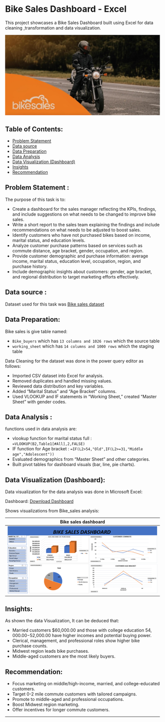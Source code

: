 # Bike Sales Dashboard - Excel
This project showcases a Bike Sales Dashboard built using Excel for data cleaning ,transformation and data visualization.

![Bike_Sales - Excel](https://github.com/joydaniel-123/Bike_sales_dashboard-Excel/blob/main/Asset/WhatsApp%20Image%20bike.jpg?raw=true)

## Table of Contents:

- [Problem Statement](https://github.com/joydaniel-123/Bike_sales_dashboard-Excel/blob/main/README.md#problem-statement-)
- [Data source](https://github.com/joydaniel-123/Bike_sales_dashboard-Excel/blob/main/README.md#data-source-)
- [Data Preparation](https://github.com/joydaniel-123/Bike_sales_dashboard-Excel/blob/main/README.md#data-preparation)
- [Data Analysis](https://github.com/joydaniel-123/Bike_sales_dashboard-Excel/blob/main/README.md#data-analysis-)
- [Data Visualization (Dashboard)](https://github.com/joydaniel-123/Bike_sales_dashboard-Excel/blob/main/README.md#data-visualization-dashboard)
- [Insights](https://github.com/joydaniel-123/Bike_sales_dashboard-Excel/blob/main/README.md#insights)
- [Recommendation](https://github.com/joydaniel-123/Bike_sales_dashboard-Excel/blob/main/README.md#recommendation)

## Problem Statement :

The purpose of this task is to:

- Create a dashboard for the sales manager reflecting the KPIs, findings, and include suggestions on what needs to be changed to improve bike sales.
- Write a short report to the sales team explaining the findings and include recommendations on what needs to be adjusted to boost sales.
- Identify customers who have not purchased bikes based on income, marital status, and education levels.
- Analyze customer purchase patterns based on services such as commute distance, age bracket, gender, occupation, and region.
- Provide customer demographic and purchase information: average income, marital status, education level, occupation, region, and purchase history.
- Include demographic insights about customers: gender, age bracket, and regional distribution to target marketing efforts effectively.

## Data source :

Dataset used for this task was [Bike sales dataset](https://github.com/joydaniel-123/Bike_sales_dashboard-Excel/blob/7f7fa81b20af8ab224fff78705947e0cdb81478d/Bike%20sales%20dashboard.xlsx)

## Data Preparation:

Bike sales  is give table named:

- `Bike_buyers` which has `13 columns and 1026 rows` which the source table
- `working_sheet` which has `14 columns and 1000 rows` which the staging table

Data Cleaning for the dataset was done in the power query editor as follows:

- Imported CSV dataset into Excel for analysis.
- Removed duplicates and handled missing values.
- Reviewed data distribution and key variables.
- Added “Marital Status” and “Age Bracket” columns.
- Used VLOOKUP and IF statements in “Working Sheet,” created “Master Sheet” with gender codes.

## Data Analysis :
functions used in data analysis are:

- vlookup function for marital status full : `=VLOOKUP(B2,Table1[#All],2,FALSE)`
- IF function for Age bracket  : `=IF(L2>54,"Old",IF(L2>=31,"Middle age","Adolescent"))`
- Evaluated demographics from “Master Sheet” and other categories.
- Built pivot tables for dashboard visuals (bar, line, pie charts).

## Data Visualization (Dashboard):

Data visualization for the data analysis  was done in Microsoft Excel:

Dashboard: [Download Dashboard](https://github.com/joydaniel-123/Bike_sales_dashboard-Excel/blob/08b6a3ad52eb521b2a6d7bd780fec82258bd3d02/Bike%20sales%20dashboard.xlsx)

Shows visualizations from Bike_sales analysis:

| Bike sales dashboard |
| ----------- |
|![Bike sales ](https://github.com/joydaniel-123/Bike_sales_dashboard-Excel/blob/main/Asset/screnshoot%20dash.PNG?raw=true)|


## Insights:

As shown the data Visualization, It can be deduced that:

- Married customers $60,000.00 and those with college education $54,000.00-$52,000.00 have higher incomes and potential buying power.
- Clerical, management, and professional roles show higher bike purchase counts.
- Midwest region leads bike purchases.
- Middle-aged customers are the most likely buyers.

## Recommendation:

- Focus marketing on middle/high-income, married, and college-educated customers.
- Target 0-2 mile commute customers with tailored campaigns.
- Promote to middle-aged and professional occupations.
- Boost Midwest region marketing.
- Offer incentives for longer commute customers.

---












